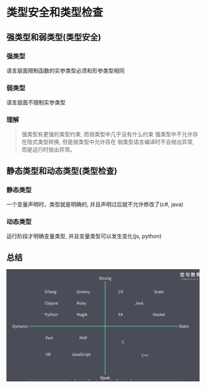 # 类型安全和类型检查

## 强类型和弱类型(类型安全)

### 强类型

语言层面限制函数的实参类型必须和形参类型相同

### 弱类型

语言层面不限制实参类型

### 理解
> 强类型有更强的类型约束, 而弱类型中几乎没有什么约束
> 强类型中不允许存在隐式类型转换, 但是弱类型中允许存在
> 弱类型语言编译时不会抛出异常, 而是运行时抛出异常。

## 静态类型和动态类型(类型检查)

### 静态类型

一个变量声明时，类型就是明确的, 并且声明过后就不允许修改了(c#, java)

### 动态类型

运行阶段才明确变量类型, 并且变量类型可以发生变化(js, python)

## 总结

![类型](./image/4681618906070_.pic_hd.jpg)



